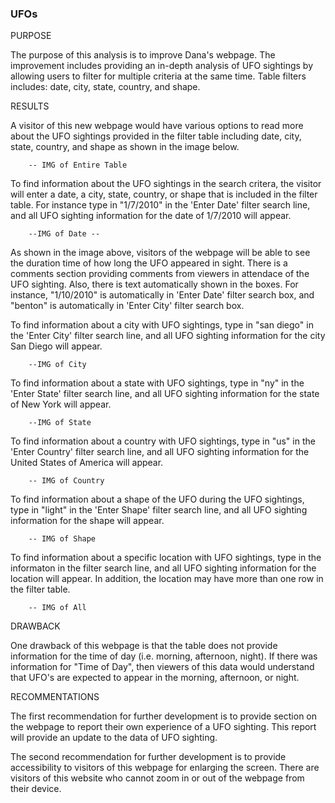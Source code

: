 ### UFOs

PURPOSE

The purpose of this analysis is to improve Dana's webpage. The improvement includes providing an in-depth analysis of UFO sightings by allowing users to filter for multiple criteria at the same time. Table filters includes: date, city, state, country, and shape.

RESULTS

A visitor of this new webpage would have various options to read more about the UFO sightings provided in the filter table including date, city, state, country, and shape as shown in the image below.

		-- IMG of Entire Table

To find information about the UFO sightings in the search critera, the visitor will enter a date, a city, state, country, or shape that is included in the filter table. For instance type in  "1/7/2010" in the 'Enter Date' filter search line, and all UFO sighting information for the date of 1/7/2010 will appear.

		--IMG of Date --

As shown in the image above, visitors of the webpage will be able to see the duration time of how long the UFO appeared in sight. There is a comments section providing comments from viewers in attendace of the UFO sighting. Also, there is text automatically shown in the boxes. For instance, "1/10/2010" is automatically in 'Enter Date' filter search box, and "benton" is automatically in 'Enter City' filter search box.

To find information about a city with UFO sightings, type in "san diego" in the 'Enter City' filter search line, and all UFO sighting information for the city San Diego will appear.

		--IMG of City

To find information about a state with UFO sightings, type in "ny" in the 'Enter State' filter search line, and all UFO sighting information for the state of New York will appear.


		--IMG of State

To find information about a country with UFO sightings, type in "us" in the 'Enter Country' filter search line, and all UFO sighting information for the United States of America will appear.

		-- IMG of Country

To find information about a shape of the  UFO during the UFO sightings, type in  "light" in the 'Enter Shape' filter search line, and all UFO sighting information for the shape will appear.


		-- IMG of Shape 

To find information about a specific location with UFO sightings, type in  the informaton in the filter search line, and all UFO sighting information for the location will appear. In addition, the location may have more than one row in the filter table. 


		-- IMG of All

DRAWBACK

One drawback of this webpage is that the table does not provide information for the time of day (i.e. morning, afternoon, night). If there was information for "Time
of Day", then viewers of this data would understand that UFO's are expected to appear in the morning, afternoon, or night. 

RECOMMENTATIONS

The first recommendation for further development is to provide section on the webpage to report their own experience of a UFO sighting. This report will provide an update to the data of UFO sighting.

The second recommendation for further development is to provide accessibility to visitors of this webpage for enlarging the screen. There are visitors of this website who cannot zoom in or out of the webpage from their device. 


